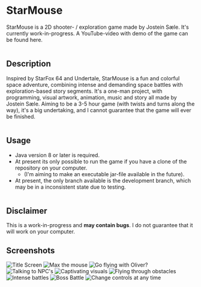 # StarMouse

StarMouse is a 2D shooter- / exploration game made by Jostein Sæle. It's currently work-in-progress. A YouTube-video with demo of the game can be found here.

```

```

## Description

Inspired by StarFox 64 and Undertale, StarMouse is a fun and colorful space adventure, combining intense and demanding space battles with exploration-based story segments.
It's a one-man project, with programming, visual artwork, animation, music and story all made by Jostein Sæle.
Aiming to be a 3-5 hour game (with twists and turns along the way), it's a big undertaking, and I cannot guarantee that the game will ever be finished.

```

```

## Usage

- Java version 8 or later is required.
- At present its only possible to run the game if you have a clone of the repository on your computer.
  - (I'm aiming to make an executable jar-file available in the future).
- At present, the only branch available is the development branch, which may be in a inconsistent state due to testing.

```

```

## Disclaimer

This is a work-in-progress and **may contain bugs**. I do not guarantee that it will work on your computer.

## Screenshots

![Title Screen](resources/promo/screenshot1.png)
![Max the mouse](resources/promo/screenshot2.png)
![Go flying with Oliver?](resources/promo/screenshot3.png)
![Talking to NPC's](resources/promo/screenshot4.png)
![Captivating visuals](resources/promo/screenshot5.png)
![Flying through obstacles](resources/promo/screenshot6.png)
![Intense battles](resources/promo/screenshot7.png)
![Boss Battle](resources/promo/screenshot8.png)
![Change controls at any time](resources/promo/screenshot9.png)
